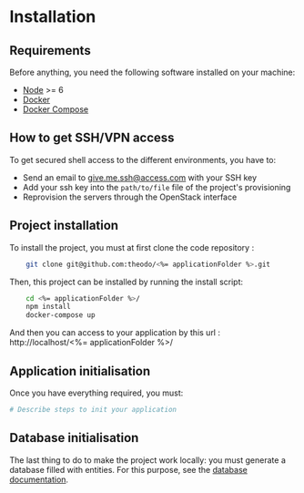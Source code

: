 Installation
============

Requirements
------------

Before anything, you need the following software installed on your machine:

  * [Node](https://nodejs.org/en/download/current/) >= 6
  * [Docker](https://docs.docker.com/engine/installation/)
  * [Docker Compose](https://docs.docker.com/compose/install/)


How to get SSH/VPN access
---------------------
To get secured shell access to the different environments, you have to:
  - Send an email to give.me.ssh@access.com with your SSH key
  - Add your ssh key into the `path/to/file` file of the project's provisioning
  - Reprovision the servers through the OpenStack interface


Project installation
--------------------
To install the project, you must at first clone the code repository :
``` bash
    git clone git@github.com:theodo/<%= applicationFolder %>.git
```

Then, this project can be installed by running the install script:
``` bash
    cd <%= applicationFolder %>/
    npm install
    docker-compose up
```
And then you can access to your application by this url : http://localhost/<%= applicationFolder %>/

Application initialisation
--------------------------

Once you have everything required, you must:

``` bash
# Describe steps to init your application
```

Database initialisation
-----------------------

The last thing to do to make the project work locally: you must generate a database filled with entities.
For this purpose, see the [database documentation](data.md).
